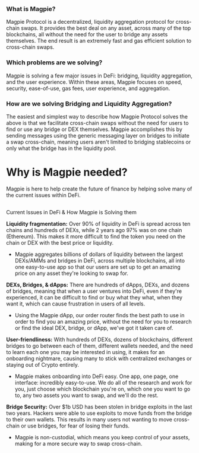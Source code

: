 
### What is Magpie?

Magpie Protocol is a decentralized, liquidity aggregation protocol for cross-chain swaps. It provides the best deal on any asset, across many of the top blockchains, all without the need for the user to bridge any assets themselves. The end result is an extremely fast and gas efficient solution to cross-chain swaps.


### Which problems are we solving?

Magpie is solving a few major issues in DeFi: bridging, liquidity aggregation, and the user experience. Within these areas, Magpie focuses on speed, security, ease-of-use, gas fees, user experience, and aggregation.


### How are we solving Bridging and Liquidity Aggregation?

  
The easiest and simplest way to describe how Magpie Protocol solves the above is that we facilitate cross-chain swaps without the need for users to find or use any bridge or DEX themselves. Magpie accomplishes this by sending messages using the generic messaging layer on bridges to initiate a swap cross-chain, meaning users aren't limited to bridging stablecoins or only what the bridge has in the liquidity pool.


# Why is Magpie needed?

Magpie is here to help create the future of finance by helping solve many of the current issues within DeFi.

## 

Current Issues in DeFi & How Magpie is Solving them

**Liquidity fragmentation:** Over 90% of liquidity in DeFi is spread across ten chains and hundreds of DEXs, while 2 years ago 97% was on one chain (Ethereum). This makes it more difficult to find the token you need on the chain or DEX with the best price or liquidity.

-   Magpie aggregates billions of dollars of liquidity between the largest DEXs/AMMs and bridges in DeFi, across multiple blockchains, all into one easy-to-use app so that our users are set up to get an amazing price on any asset they're looking to swap for.
    

**DEXs, Bridges, & dApps:** There are hundreds of dApps, DEXs, and dozens of bridges, meaning that when a user ventures into DeFi, even if they're experienced, it can be difficult to find or buy what they what, when they want it, which can cause frustration in users of all levels.

-   Using the Magpie dApp, our order router finds the best path to use in order to find you an amazing price, without the need for you to research or find the ideal DEX, bridge, or dApp, we've got it taken care of.
    

**User-friendliness:** With hundreds of DEXs, dozens of blockchains, different bridges to go between each of them, different wallets needed, and the need to learn each one you may be interested in using, it makes for an onboarding nightmare, causing many to stick with centralized exchanges or staying out of Crypto entirely.

-   Magpie makes onboarding into DeFi easy. One app, one page, one interface: incredibly easy-to-use. We do all of the research and work for you, just choose which blockchain you're on, which one you want to go to, any two assets you want to swap, and we'll do the rest.
    

**Bridge Security:** Over $1b USD has been stolen in bridge exploits in the last two years. Hackers were able to use exploits to move funds from the bridge to their own wallets. This results in many users not wanting to move cross-chain or use bridges, for fear of losing their funds.

-   Magpie is non-custodial, which means you keep control of your assets, making for a more secure way to swap cross-chain.